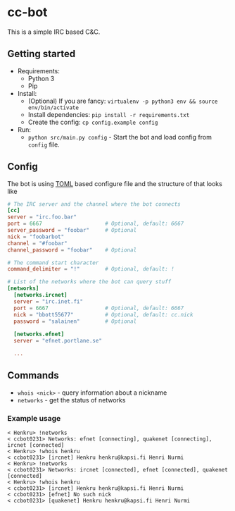 # cc-bot

This is a simple IRC based C&C.

## Getting started

* Requirements:
    * Python 3
    * Pip
* Install:
    * (Optional) If you are fancy: `virtualenv -p python3 env && source env/bin/activate`
    * Install dependencies: `pip install -r requirements.txt`
    * Create the config: `cp config.example config`
* Run:
    * `python src/main.py config` - Start the bot and load config from `config` file.

## Config

The bot is using [TOML](https://github.com/toml-lang/toml) based configure file and the structure of that looks like

```toml
# The IRC server and the channel where the bot connects
[cc]
server = "irc.foo.bar"
port = 6667                    # Optional, default: 6667
server_password = "foobar"     # Optional
nick = "foobarbot"
channel = "#foobar"
channel_password = "foobar"    # Optional

# The command start character
command_delimiter = "!"        # Optional, default: !

# List of the networks where the bot can query stuff
[networks]
  [networks.ircnet]
  server = "irc.inet.fi"
  port = 6667                  # Optional, default: 6667
  nick = "bbott55677"          # Optional, default: cc.nick
  password = "salainen"        # Optional
  
  [networks.efnet]
  server = "efnet.portlane.se"

  ...
```

## Commands

* `whois <nick>` - query information about a nickname
* `networks` - get the status of networks

### Example usage

```
< Henkru> !networks
< ccbot0231> Networks: efnet [connecting], quakenet [connecting], ircnet [connected]
< Henkru> !whois henkru
< ccbot0231> [ircnet] Henkru henkru@kapsi.fi Henri Nurmi
< Henkru> !networks
< ccbot0231> Networks: ircnet [connected], efnet [connected], quakenet [connected]
< Henkru> !whois henkru
< ccbot0231> [ircnet] Henkru henkru@kapsi.fi Henri Nurmi
< ccbot0231> [efnet] No such nick
< ccbot0231> [quakenet] Henkru henkru@kapsi.fi Henri Nurmi
```
